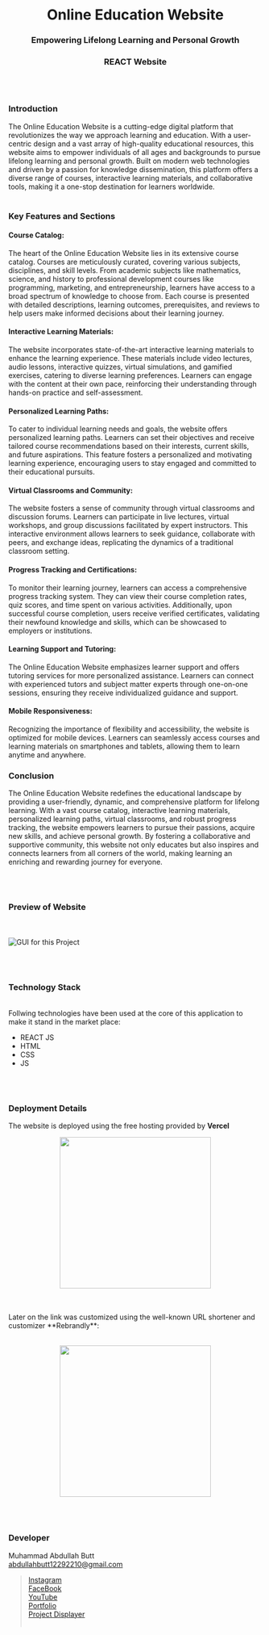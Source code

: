 <h1 align="center">
  Online Education Website
</h1>

<h3 align="center">
  Empowering Lifelong Learning and Personal Growth
</h3>


<h3 align="center">
  REACT Website 
</h3>

<br><br>

<p align="justify">
<h3>Introduction</h3>
The Online Education Website is a cutting-edge digital platform that revolutionizes the way we approach learning and education. With a user-centric design and a vast array of high-quality educational resources, this website aims to empower individuals of all ages and backgrounds to pursue lifelong learning and personal growth. Built on modern web technologies and driven by a passion for knowledge dissemination, this platform offers a diverse range of courses, interactive learning materials, and collaborative tools, making it a one-stop destination for learners worldwide.
<br><br>
<h3>Key Features and Sections</h3>
<h4>Course Catalog:</h4>
The heart of the Online Education Website lies in its extensive course catalog. Courses are meticulously curated, covering various subjects, disciplines, and skill levels. From academic subjects like mathematics, science, and history to professional development courses like programming, marketing, and entrepreneurship, learners have access to a broad spectrum of knowledge to choose from. Each course is presented with detailed descriptions, learning outcomes, prerequisites, and reviews to help users make informed decisions about their learning journey.
<h4>Interactive Learning Materials:</h4>
The website incorporates state-of-the-art interactive learning materials to enhance the learning experience. These materials include video lectures, audio lessons, interactive quizzes, virtual simulations, and gamified exercises, catering to diverse learning preferences. Learners can engage with the content at their own pace, reinforcing their understanding through hands-on practice and self-assessment.
<h4>Personalized Learning Paths:</h4>
To cater to individual learning needs and goals, the website offers personalized learning paths. Learners can set their objectives and receive tailored course recommendations based on their interests, current skills, and future aspirations. This feature fosters a personalized and motivating learning experience, encouraging users to stay engaged and committed to their educational pursuits.
<h4>Virtual Classrooms and Community:</h4>
The website fosters a sense of community through virtual classrooms and discussion forums. Learners can participate in live lectures, virtual workshops, and group discussions facilitated by expert instructors. This interactive environment allows learners to seek guidance, collaborate with peers, and exchange ideas, replicating the dynamics of a traditional classroom setting.
<h4>Progress Tracking and Certifications:</h4>
To monitor their learning journey, learners can access a comprehensive progress tracking system. They can view their course completion rates, quiz scores, and time spent on various activities. Additionally, upon successful course completion, users receive verified certificates, validating their newfound knowledge and skills, which can be showcased to employers or institutions.
<h4>Learning Support and Tutoring:</h4>
The Online Education Website emphasizes learner support and offers tutoring services for more personalized assistance. Learners can connect with experienced tutors and subject matter experts through one-on-one sessions, ensuring they receive individualized guidance and support.
<h4>Mobile Responsiveness:</h4>
Recognizing the importance of flexibility and accessibility, the website is optimized for mobile devices. Learners can seamlessly access courses and learning materials on smartphones and tablets, allowing them to learn anytime and anywhere.

<h3>Conclusion</h3>
The Online Education Website redefines the educational landscape by providing a user-friendly, dynamic, and comprehensive platform for lifelong learning. With a vast course catalog, interactive learning materials, personalized learning paths, virtual classrooms, and robust progress tracking, the website empowers learners to pursue their passions, acquire new skills, and achieve personal growth. By fostering a collaborative and supportive community, this website not only educates but also inspires and connects learners from all corners of the world, making learning an enriching and rewarding journey for everyone.
</p>


<br><br>
<!-- ................................................................................................................................. -->





### Preview of Website
<br><br>
![GUI for this Project](Preview.png)


<br><br>
<!-- ................................................................................................................................. -->




### Technology Stack
<br>
Follwing technologies have been used at the core of this application to make it stand in the market place:

- REACT JS
- HTML
- CSS
- JS


<br><br>
<!-- ................................................................................................................................. -->


### Deployment Details

The website is deployed using the free hosting provided by **Vercel**
<p align = "center">
  <img src = "https://branditechture.agency/brand-logos/wp-content/uploads/wpdm-cache/Vercel-900x0.png" width = "300">
</p>
<br><br>
Later on the link was customized using the well-known URL shortener and customizer **Rebrandly**:<br><br>
<p align = "center">
  <img src = "https://www.rebrandly.com/images/URL-Shortener.fileextension.svg" width = "300">
</p>


<br><br>
<!-- ................................................................................................................................. -->


### Developer

Muhammad Abdullah Butt <br>
abdullahbutt12292210@gmail.com <br>
> [Instagram](https://www.instagram.com/abdullah.butt.22/)<br>
> [FaceBook](https://www.facebook.com/profile.php?id=100076291614529)<br>
> [YouTube](https://www.youtube.com/channel/UCnuOFQyMywg-KuoN-lmav1Q)<br>
> [Portfolio](https://rebrand.ly/MuhammadAbdullahButt_MABCORP)<br>
> [Project Displayer]( https://rebrand.ly/ProjectDisplayer_MABCORP)
<br><br>
<!-- ................................................................................................................................. -->






